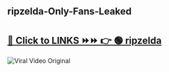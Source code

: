 
 ## ripzelda-Only-Fans-Leaked

# <h2><a href="https://clipsfans.com/ripzelda&ref=git">🔗 Click to LINKS ⏩⏩ 👉 🟢 ripzelda </a></h2>

<a href="https://clipsfans.com/ripzelda&ref=git" rel="nofollow" data-target="animated-image.originalLink"><img src="https://i.ibb.co.com/xMMVF88/686577567.gif" alt="Viral Video Original" style="max-width: 100%; display: inline-block;" data-target="animated-image.originalImage"></a>
